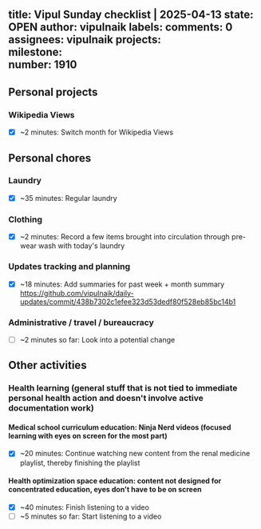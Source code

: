 title:	Vipul Sunday checklist | 2025-04-13
state:	OPEN
author:	vipulnaik
labels:	
comments:	0
assignees:	vipulnaik
projects:	
milestone:	
number:	1910
--
## Personal projects

### Wikipedia Views

- [x] ~2 minutes: Switch month for Wikipedia Views

## Personal chores

### Laundry

- [x] ~35 minutes: Regular laundry

### Clothing

- [x] ~2 minutes: Record a few items brought into circulation through pre-wear wash with today's laundry

### Updates tracking and planning

- [x] ~18 minutes: Add summaries for past week + month summary https://github.com/vipulnaik/daily-updates/commit/438b7302c1efee323d53dedf80f528eb85bc14b1

### Administrative / travel / bureaucracy

- [ ] ~2 minutes so far: Look into a potential change

## Other activities

### Health learning (general stuff that is not tied to immediate personal health action and doesn't involve active documentation work)

#### Medical school curriculum education: Ninja Nerd videos (focused learning with eyes on screen for the most part)

- [x] ~20 minutes: Continue watching new content from the renal medicine playlist, thereby finishing the playlist

#### Health optimization space education: content not designed for concentrated education, eyes don't have to be on screen

- [x] ~40 minutes: Finish listening to a video
- [ ] ~5 minutes so far: Start listening to a video

